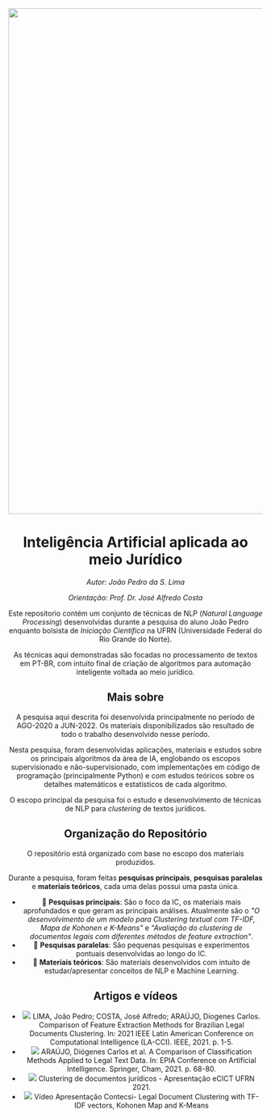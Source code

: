 <center><img width="1000" src="https://drive.google.com/uc?export=view&id=1VIuUT53cnELmrsdLTO0oDe7IavuuilS_"></center>
<center>

# Inteligência Artificial aplicada ao meio Jurídico

_Autor: João Pedro da S. Lima_

_Orientação: Prof. Dr. José Alfredo Costa_

Este repositorio contém um conjunto de técnicas de NLP (_Natural Language Processing_) desenvolvidas durante a pesquisa do aluno João Pedro enquanto bolsista de _Iniciação Científica_ na UFRN (Universidade Federal do Rio Grande do Norte).

As técnicas aqui demonstradas são focadas no processamento de textos em PT-BR, com intuito final de criação de algoritmos para automação inteligente voltada ao meio jurídico.

## Mais sobre

A pesquisa aqui descrita foi desenvolvida principalmente no período de AGO-2020 a JUN-2022.
Os materiais disponibilizados são resultado de todo o trabalho desenvolvido nesse período.

Nesta pesquisa, foram desenvolvidas aplicações, materiais e estudos sobre os principais algoritmos da área de IA, englobando os escopos supervisionado e não-supervisionado, com implementações em código de programação (principalmente Python) e com estudos teóricos sobre os detalhes matemáticos e estatísticos de cada algoritmo.

O escopo principal da pesquisa foi o estudo e desenvolvimento de técnicas de NLP para _clustering_ de textos jurídicos.

## Organização do Repositório

O repositório está organizado com base no escopo dos materiais produzidos.

Durante a pesquisa, foram feitas **pesquisas principais**, **pesquisas paralelas** e **materiais teóricos**, cada uma delas possui uma pasta única.

* :open_file_folder: **Pesquisas principais**: São o foco da IC, os materiais mais aprofundados e que geram as principais análises. Atualmente são o _"O desenvolvimento de um modelo para Clustering textual com TF-IDF, Mapa de Kohonen e K-Means"_ e _"Avaliação do clustering de documentos legais com diferentes métodos de feature extraction"_.
* :open_file_folder: **Pesquisas paralelas**: São pequenas pesquisas e experimentos pontuais desenvolvidas ao longo do IC.
* :open_file_folder: **Materiais teóricos**: São materiais desenvolvidos com intuito de estudar/apresentar conceitos de NLP e Machine Learning.

## Artigos e vídeos

- <a href="https://ieeexplore.ieee.org/document/9769839"><img src="https://img.shields.io/static/v1?label=&message=📝 Article&color=FFFFFF&style=flat-square"/></a> LIMA, João Pedro; COSTA, José Alfredo; ARAÚJO, Diogenes Carlos. Comparison of Feature Extraction Methods for Brazilian Legal Documents Clustering. In: 2021 IEEE Latin American Conference on Computational Intelligence (LA-CCI). IEEE, 2021. p. 1-5.
- <a href="https://link.springer.com/chapter/10.1007/978-3-030-86230-5_6"><img src="https://img.shields.io/static/v1?label=&message=📝 Article&color=FFFFFF&style=flat-square"/></a>  ARAÚJO, Diógenes Carlos et al. A Comparison of Classification Methods Applied to Legal Text Data. In: EPIA Conference on Artificial Intelligence. Springer, Cham, 2021. p. 68-80.
- <a href="https://www.youtube.com/watch?v=FxnB3wl5wQ4&ab_channel=jo%C3%A3opedrodaSilvaLima"><img src="https://img.shields.io/static/v1?label=&message=Video&color=FF0000&style=flat-square&logo=YOUTUBE&logoColor=white"/></a> Clustering de documentos jurídicos - Apresentação eCICT UFRN 2021.
- <a href="https://youtu.be/e7uQLnWrfkEk"><img src="https://img.shields.io/static/v1?label=&message=Video&color=FF0000&style=flat-square&logo=YOUTUBE&logoColor=white"/></a> Vídeo Apresentação Contecsi- Legal Document Clustering with TF-IDF vectors, Kohonen Map and K-Means 
